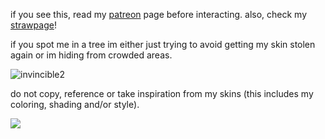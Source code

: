 if you see this, read my [patreon](https://www.patreon.com/justdem4n/about) page before interacting. also, check my [strawpage](https://justdem4n.straw.page)!

if you spot me in a tree im either just trying to avoid getting my skin stolen again or im hiding from crowded areas. 

![invincible2](https://github.com/user-attachments/assets/cb2f5a54-e564-4a19-b85e-2ba73de11733)

do not copy, reference or take inspiration from my skins (this includes my coloring, shading and/or style).

![](https://komarev.com/ghpvc/?username=justDem4n&color=60bac2&label=views&style=flat-square)
